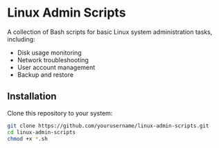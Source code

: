 # Linux Admin Scripts

A collection of Bash scripts for basic Linux system administration tasks, including:
- Disk usage monitoring
- Network troubleshooting
- User account management
- Backup and restore

## Installation
Clone this repository to your system:
```bash
git clone https://github.com/yourusername/linux-admin-scripts.git
cd linux-admin-scripts
chmod +x *.sh
